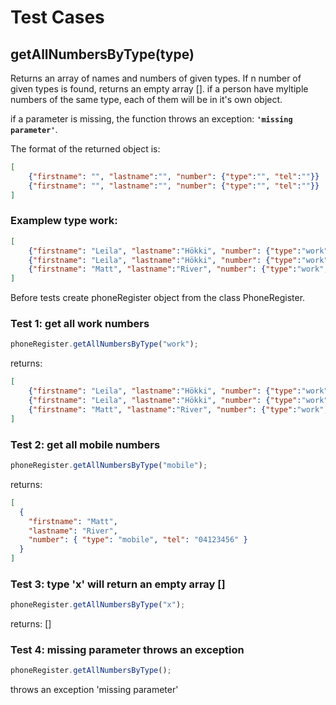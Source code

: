 # Test Cases

## **getAllNumbersByType(type)**

Returns an array of names and numbers of given types. If n number of given types is found, returns an empty array [].
if a person have myltiple numbers of the same type, each of them will be in it's own object.

if a parameter is missing, the function throws an exception:
**`'missing parameter'`**.

The format of the returned object is:

```json
[
    {"firstname": "", "lastname":"", "number": {"type":"", "tel":""}}
    {"firstname": "", "lastname":"", "number": {"type":"", "tel":""}}
]
```

### Examplew type work:

```json
[
    {"firstname": "Leila", "lastname":"Hökki", "number": {"type":"work", "tel":"87654321"}}
    {"firstname": "Leila", "lastname":"Hökki", "number": {"type":"work", "tel":"05040302"}}
    {"firstname": "Matt", "lastname":"River", "number": {"type":"work", "tel":"32145678"}}
]
```
Before tests create phoneRegister object from the class PhoneRegister.

### Test 1: get all work numbers

```js
phoneRegister.getAllNumbersByType("work");
```

returns:

```json
[
    {"firstname": "Leila", "lastname":"Hökki", "number": {"type":"work", "tel":"87654321"}}
    {"firstname": "Leila", "lastname":"Hökki", "number": {"type":"work", "tel":"05040302"}}
    {"firstname": "Matt", "lastname":"River", "number": {"type":"work", "tel":"32145678"}}
]
```

### Test 2: get all mobile numbers

```js
phoneRegister.getAllNumbersByType("mobile");
```

returns:

```json
[
  {
    "firstname": "Matt",
    "lastname": "River",
    "number": { "type": "mobile", "tel": "04123456" }
  }
]
```

### Test 3: type 'x' will return an empty array []

```js
phoneRegister.getAllNumbersByType("x");
```

returns: []

### Test 4: missing parameter throws an exception

```js
phoneRegister.getAllNumbersByType();
```

throws an exception 'missing parameter'
